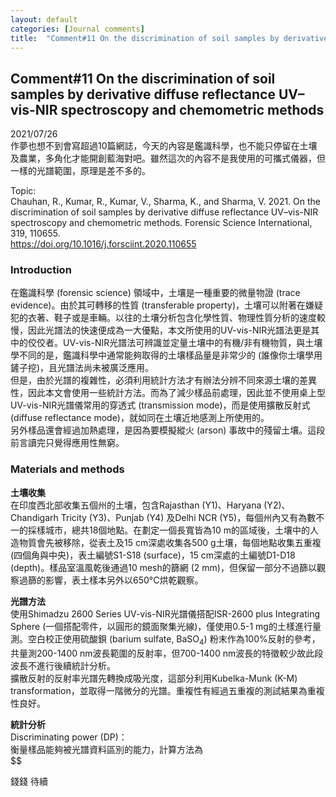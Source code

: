 ```yaml
---
layout: default
categories: [Journal comments]
title:  "Comment#11 On the discrimination of soil samples by derivative diffuse reflectance UV–vis-NIR spectroscopy and chemometric methods"
---  
```

## Comment#11 On the discrimination of soil samples by derivative diffuse reflectance UV–vis-NIR spectroscopy and chemometric methods  
2021/07/26  
作夢也想不到會寫超過10篇網誌，今天的內容是鑑識科學，也不能只停留在土壤及農業，多角化才能開創藍海對吧。雖然這次的內容不是我使用的可攜式儀器，但一樣的光譜範圍，原理是差不多的。  
  
Topic:  
Chauhan, R., Kumar, R., Kumar, V., Sharma, K., and Sharma, V. 2021. On the discrimination of soil samples by derivative diffuse reflectance UV–vis-NIR spectroscopy and chemometric methods. Forensic Science International, 319, 110655.  
<a href="https://doi.org/10.1016/j.forsciint.2020.110655" target="_blank">https://doi.org/10.1016/j.forsciint.2020.110655</a>  
  
### Introduction  
在鑑識科學 (forensic science) 領域中，土壤是一種重要的微量物證 (trace evidence)。由於其可轉移的性質 (transferable property)，土壤可以附著在嫌疑犯的衣著、鞋子或是車輛。以往的土壤分析包含化學性質、物理性質分析的速度較慢，因此光譜法的快速便成為一大優點，本文所使用的UV-vis-NIR光譜法更是其中的佼佼者。UV-vis-NIR光譜法可辨識並定量土壤中的有機/非有機物質，與土壤學不同的是，鑑識科學中通常能夠取得的土壤樣品量是非常少的 (誰像你土壤學用鏟子挖)，且光譜法尚未被廣泛應用。  
但是，由於光譜的複雜性，必須利用統計方法才有辦法分辨不同來源土壤的差異性，因此本文會使用一些統計方法。而為了減少樣品前處理，因此並不使用桌上型UV-vis-NIR光譜儀常用的穿透式 (transmission mode)，而是使用擴散反射式 (diffuse reflectance mode)，就如同在土壤近地感測上所使用的。  
另外樣品還會經過加熱處理，是因為要模擬縱火 (arson) 事故中的殘留土壤。這段前言讀完只覺得應用性無窮。  
  
### Materials and methods  
**土壤收集**  
在印度西北部收集五個州的土壤，包含Rajasthan (Y1)、Haryana (Y2)、Chandigarh Tricity (Y3)、Punjab (Y4) 及Delhi NCR (Y5)，每個州內又有為數不一的採樣城市，總共18個地點。在劃定一個長寬皆為10 m的區域後，土壤中的人造物質會先被移除，從表土及15 cm深處收集各500 g土壤，每個地點收集五重複 (四個角與中央)，表土編號S1-S18 (surface)，15 cm深處的土編號D1-D18 (depth)。樣品室溫風乾後通過10 mesh的篩網 (2 mm)，但保留一部分不過篩以觀察過篩的影響，表土樣本另外以650&deg;C烘乾觀察。  
  
**光譜方法**  
使用Shimadzu 2600 Series UV-vis-NIR光譜儀搭配ISR-2600 plus Integrating Sphere (一個搭配零件，以圓形的鏡面聚集光線)，僅使用0.5-1 mg的土樣進行量測。空白校正使用硫酸鋇 (barium sulfate, BaSO<sub>4</sub>) 粉末作為100%反射的參考，共量測200-1400 nm波長範圍的反射率，但700-1400 nm波長的特徵較少故此段波長不進行後續統計分析。  
擴散反射的反射率光譜先轉換成吸光度，這部分利用Kubelka-Munk (K-M) transformation，並取得一階微分的光譜。重複性有經過五重複的測試結果為重複性良好。  
  
**統計分析**  
Discriminating power (DP)：  
衡量樣品能夠被光譜資料區別的能力，計算方法為  
$$

錢錢
待續





